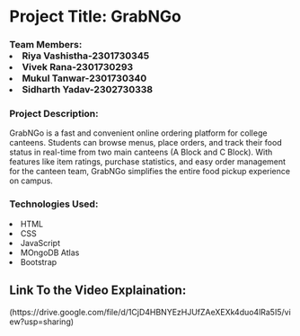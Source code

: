 <h1>Project Title: GrabNGo</h1>

<h3>Team Members: <li>Riya Vashistha-2301730345</li>
              <li>Vivek Rana-2301730293</li>
              <li>Mukul Tanwar-2301730340</li>
              <li>Sidharth Yadav-2302730338</li></h3>

<h3>Project Description:</h3>
<p>GrabNGo is a fast and convenient online ordering platform for college canteens. Students can browse menus, place orders, and track their food status in real-time from two main canteens (A Block and C Block). With features like item ratings, purchase statistics, and easy order management for the canteen team, GrabNGo simplifies the entire food pickup experience on campus.
</p>
<h3>Technologies Used: </h3>
  <li>HTML</li>
  <li>CSS</li>
  <li>JavaScript</li>
  <li>MOngoDB Atlas</li>
  <li>Bootstrap</li>

<h2>Link To the Video Explaination:</h2>
(https://drive.google.com/file/d/1CjD4HBNYEzHJUfZAeXEXk4duo4lRa5I5/view?usp=sharing)
